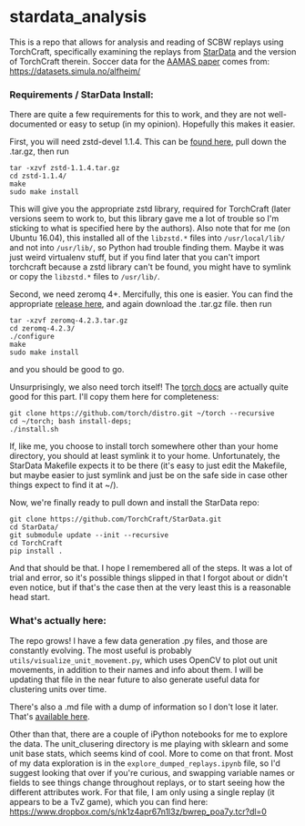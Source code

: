 # stardata_analysis

This is a repo that allows for analysis and reading of SCBW replays using TorchCraft, specifically examining the replays from [StarData](https://github.com/TorchCraft/StarData) and the version of TorchCraft therein. Soccer data for the [AAMAS paper](https://dl.acm.org/doi/abs/10.5555/3306127.3331883) comes from: https://datasets.simula.no/alfheim/

### Requirements / StarData Install:

There are quite a few requirements for this to work, and they are not well-documented or easy to setup (in my opinion). Hopefully this makes it easier.

First, you will need zstd-devel 1.1.4. This can be [found here](https://github.com/facebook/zstd/releases/tag/v1.1.4), pull down the .tar.gz, then run 
```
tar -xzvf zstd-1.1.4.tar.gz
cd zstd-1.1.4/
make
sudo make install
```
This will give you the appropriate zstd library, required for TorchCraft (later versions seem to work to, but this library gave me a lot of trouble so I'm sticking to what is specified here by the authors). Also note that for me (on Ubuntu 16.04), this installed all of the `libzstd.*` files into `/usr/local/lib/` and not into `/usr/lib/`, so Python had trouble finding them. Maybe it was just weird virtualenv stuff, but if you find later that you can't import torchcraft because a zstd library can't be found, you might have to symlink or copy the `libzstd.*` files to `/usr/lib/`.

Second, we need zeromq 4+. Mercifully, this one is easier. You can find the appropriate [release here](https://github.com/zeromq/libzmq/releases/tag/v4.2.3), and again download the .tar.gz file. then run
```
tar -xzvf zeromq-4.2.3.tar.gz
cd zeromq-4.2.3/
./configure
make
sudo make install
```
and you should be good to go.

Unsurprisingly, we also need torch itself! The [torch docs](http://torch.ch/docs/getting-started.html) are actually quite good for this part. I'll copy them here for completeness:
```
git clone https://github.com/torch/distro.git ~/torch --recursive
cd ~/torch; bash install-deps;
./install.sh
```
If, like me, you choose to install torch somewhere other than your home directory, you should at least symlink it to your home. Unfortunately, the StarData Makefile expects it to be there (it's easy to just edit the Makefile, but maybe easier to just symlink and just be on the safe side in case other things expect to find it at ~/).

Now, we're finally ready to pull down and install the StarData repo:
```
git clone https://github.com/TorchCraft/StarData.git
cd StarData/
git submodule update --init --recursive
cd TorchCraft
pip install .
```

And that should be that. I hope I remembered all of the steps. It was a lot of trial and error, so it's possible things slipped in that I forgot about or didn't even notice, but if that's the case then at the very least this is a reasonable head start.

### What's actually here:

The repo grows! I have a few data generation .py files, and those are constantly evolving. The most useful is probably `utils/visualize_unit_movement.py`, which uses OpenCV to plot out unit movements, in addition to their names and info about them. I will be updating that file in the near future to also generate useful data for clustering units over time. 

There's also a .md file with a dump of information so I don't lose it later. That's [available here](whats_in_a_frame.md).

Other than that, there are a couple of iPython notebooks for me to explore the data. The unit_clusering directory is me playing with sklearn and some unit base stats, which seems kind of cool. More to come on that front. Most of my data exploration is in the `explore_dumped_replays.ipynb` file, so I'd suggest looking that over if you're curious, and swapping variable names or fields to see things change throughout replays, or to start seeing how the different attributes work. For that file, I am only using a single replay (it appears to be a TvZ game), which you can find here: https://www.dropbox.com/s/nk1z4apr67n1l3z/bwrep_poa7y.tcr?dl=0
